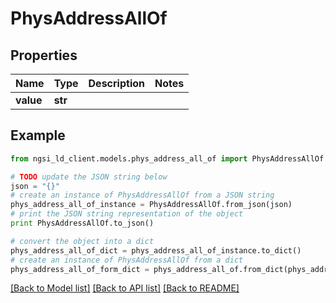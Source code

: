 # PhysAddressAllOf


## Properties
Name | Type | Description | Notes
------------ | ------------- | ------------- | -------------
**value** | **str** |  | 

## Example

```python
from ngsi_ld_client.models.phys_address_all_of import PhysAddressAllOf

# TODO update the JSON string below
json = "{}"
# create an instance of PhysAddressAllOf from a JSON string
phys_address_all_of_instance = PhysAddressAllOf.from_json(json)
# print the JSON string representation of the object
print PhysAddressAllOf.to_json()

# convert the object into a dict
phys_address_all_of_dict = phys_address_all_of_instance.to_dict()
# create an instance of PhysAddressAllOf from a dict
phys_address_all_of_form_dict = phys_address_all_of.from_dict(phys_address_all_of_dict)
```
[[Back to Model list]](../README.md#documentation-for-models) [[Back to API list]](../README.md#documentation-for-api-endpoints) [[Back to README]](../README.md)


